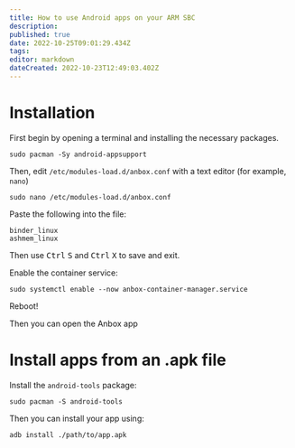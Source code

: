 ```yaml
---
title: How to use Android apps on your ARM SBC
description: 
published: true
date: 2022-10-25T09:01:29.434Z
tags: 
editor: markdown
dateCreated: 2022-10-23T12:49:03.402Z
---
```


# Installation

First begin by opening a terminal and installing the necessary packages.

```
sudo pacman -Sy android-appsupport
```

Then, edit `/etc/modules-load.d/anbox.conf` with a text editor (for example, `nano`)

```
sudo nano /etc/modules-load.d/anbox.conf
```

Paste the following into the file:

```
binder_linux
ashmem_linux
```

Then use <kbd>Ctrl</kbd> <kbd>S</kbd> and <kbd>Ctrl</kbd> <kbd>X</kbd> to save and exit.

Enable the container service:

```
sudo systemctl enable --now anbox-container-manager.service
```
Reboot!

Then you can open the Anbox app

# Install apps from an .apk file

Install the `android-tools` package:

```plaintext
sudo pacman -S android-tools
```

Then you can install your app using:
```
adb install ./path/to/app.apk
```